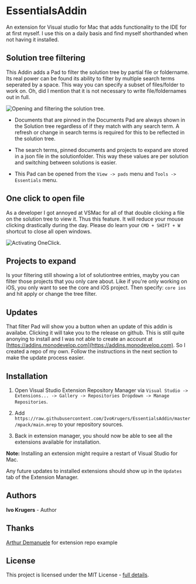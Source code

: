 # EssentialsAddin
An extension for Visual studio for Mac that adds functionality to the IDE for at first myself. I use this on a daily basis and find myself shorthanded when not having it installed.



## Solution tree filtering

This Addin adds a Pad to filter the solution tree by partial file or foldername. Its real power can be found its ability to filter by multiple search terms seperated by a space. This way you can specify a subset of files/folder to work on. Oh, did I mention that it is not necessary to write file/foldernames out in full.

![Opening and filtering the solution tree.](/Art/Demo1_low_640.gif)

- Documents that are pinned in the Documents Pad are always shown in the Solution tree regardless of if they match with any search term. A refresh or change in search terms is required for this to be reflected in the solution tree.

- The search terms, pinned documents and projects to expand are stored in a json file in the solutionfolder. This way these values are per solution and switching between solutions is easier. 

- This Pad can be opened from the `View -> pads` menu and `Tools -> Essentials` menu.

## One click to open file

As a developer I got annoyed at VSMac for all of that double clicking a file on the solution tree to view it. Thus this feature. It will reduce your mouse clicking drastically during the day. Please do learn your `CMD + SHIFT + W` shortcut to close all open windows.

![Activating OneClick.](/Art/Demo2_low_640.gif)


## Projects to expand

Is your filtering still showing a lot of solutiontree entries, mayby you can filter those projects that you only care about. Like if you're only working on iOS, you only want to see the core and iOS project. Then specify: `core ios` and hit apply or change the tree filter.


<!--
## Installation

1. Download `.mpack` file from [Releases](https://github.com/IvoKrugers/EssentialsAddin/releases)

2. Go to the Extension manager via menu `Preferences -> Extensions` and use the "Install from File" button to install

3. Close Visual studio and re-open it.

The filter pad can be opened from the `Tools -> Essentials` or `View -> Pads` menu

If you have a previous version installed, uninstall it first, close Visual studio and re-open the app before installing the new version.
-->

## Updates

That filter Pad will show you a button when an update of this addin is availabe. Clicking it will take you to the release on github.
This is still quite anonying to install and I was not able to create an account at [https://addins.monodevelop.com](https://addins.monodevelop.com). So I created a repo of my own. Follow the instructions in the next section to make the update process easier. 

## Installation

1. Open Visual Studio Extension Repository Manager via `Visual Studio -> Extensions... -> Gallery -> Repositories Dropdown -> Manage Repositories`.

2. Add `https://raw.githubusercontent.com/IvoKrugers/EssentialsAddin/master/mpack/main.mrep` to your repository sources.

3. Back in extension manager, you should now be able to see all the extensions available for installation.

**Note:** Installing an extension might require a restart of Visual Studio for Mac.

Any future updates to installed extensions should show up in the `Updates` tab of the Extension Manager.

## Authors

**Ivo Krugers** - Author

## Thanks
[Arthur Demanuele](https://github.com/ademanuele) for extension repo example

## License

This project is licensed under the MIT License - [full details](LICENSE).
